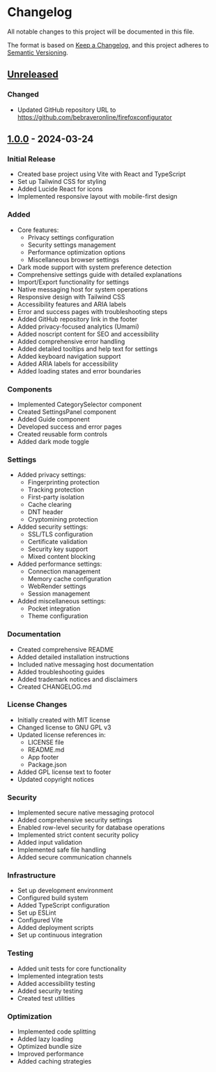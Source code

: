 # Changelog

All notable changes to this project will be documented in this file.

The format is based on [Keep a Changelog](https://keepachangelog.com/en/1.0.0/),
and this project adheres to [Semantic Versioning](https://semver.org/spec/v2.0.0.html).

## [Unreleased]

### Changed
- Updated GitHub repository URL to https://github.com/bebraveronline/firefoxconfigurator

## [1.0.0] - 2024-03-24

### Initial Release
- Created base project using Vite with React and TypeScript
- Set up Tailwind CSS for styling
- Added Lucide React for icons
- Implemented responsive layout with mobile-first design

### Added
- Core features:
  - Privacy settings configuration
  - Security settings management
  - Performance optimization options
  - Miscellaneous browser settings
- Dark mode support with system preference detection
- Comprehensive settings guide with detailed explanations
- Import/Export functionality for settings
- Native messaging host for system operations
- Responsive design with Tailwind CSS
- Accessibility features and ARIA labels
- Error and success pages with troubleshooting steps
- Added GitHub repository link in the footer
- Added privacy-focused analytics (Umami)
- Added noscript content for SEO and accessibility
- Added comprehensive error handling
- Added detailed tooltips and help text for settings
- Added keyboard navigation support
- Added ARIA labels for accessibility
- Added loading states and error boundaries

### Components
- Implemented CategorySelector component
- Created SettingsPanel component
- Added Guide component
- Developed success and error pages
- Created reusable form controls
- Added dark mode toggle

### Settings
- Added privacy settings:
  - Fingerprinting protection
  - Tracking protection
  - First-party isolation
  - Cache clearing
  - DNT header
  - Cryptomining protection
- Added security settings:
  - SSL/TLS configuration
  - Certificate validation
  - Security key support
  - Mixed content blocking
- Added performance settings:
  - Connection management
  - Memory cache configuration
  - WebRender settings
  - Session management
- Added miscellaneous settings:
  - Pocket integration
  - Theme configuration

### Documentation
- Created comprehensive README
- Added detailed installation instructions
- Included native messaging host documentation
- Added troubleshooting guides
- Added trademark notices and disclaimers
- Created CHANGELOG.md

### License Changes
- Initially created with MIT license
- Changed license to GNU GPL v3
- Updated license references in:
  - LICENSE file
  - README.md
  - App footer
  - Package.json
- Added GPL license text to footer
- Updated copyright notices

### Security
- Implemented secure native messaging protocol
- Added comprehensive security settings
- Enabled row-level security for database operations
- Implemented strict content security policy
- Added input validation
- Implemented safe file handling
- Added secure communication channels

### Infrastructure
- Set up development environment
- Configured build system
- Added TypeScript configuration
- Set up ESLint
- Configured Vite
- Added deployment scripts
- Set up continuous integration

### Testing
- Added unit tests for core functionality
- Implemented integration tests
- Added accessibility testing
- Added security testing
- Created test utilities

### Optimization
- Implemented code splitting
- Added lazy loading
- Optimized bundle size
- Improved performance
- Added caching strategies

[Unreleased]: https://github.com/bebraveronline/firefoxconfigurator/compare/v1.0.0...HEAD
[1.0.0]: https://github.com/bebraveronline/firefoxconfigurator/releases/tag/v1.0.0